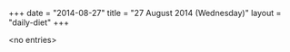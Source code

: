 +++
date = "2014-08-27"
title = "27 August 2014 (Wednesday)"
layout = "daily-diet"
+++

<p>&lt;no entries&gt;</p>